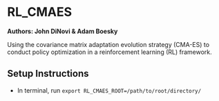 # RL_CMAES
**Authors: John DiNovi & Adam Boesky**

Using the covariance matrix adaptation evolution strategy (CMA-ES) to conduct policy optimization in a reinforcement learning (RL) framework.

## Setup Instructions
* In terminal, run ```export RL_CMAES_ROOT=/path/to/root/directory/```